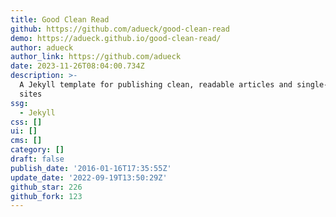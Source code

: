 ```yaml
---
title: Good Clean Read
github: https://github.com/adueck/good-clean-read
demo: https://adueck.github.io/good-clean-read/
author: adueck
author_link: https://github.com/adueck
date: 2023-11-26T08:04:00.734Z
description: >-
  A Jekyll template for publishing clean, readable articles and single-page
  sites
ssg:
  - Jekyll
css: []
ui: []
cms: []
category: []
draft: false
publish_date: '2016-01-16T17:35:55Z'
update_date: '2022-09-19T13:50:29Z'
github_star: 226
github_fork: 123
---
```

